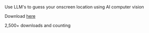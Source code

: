 Use LLM's to guess your onscreen location using AI computer vision

Download [here](https://chromewebstore.google.com/detail/geoguesser-hacker/ogjhgcaaaclhdaalliolbhibppalepkj?hl=en)

2,500+ downloads and counting
